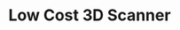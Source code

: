 ---
layout: default
categories: ['Python','Coursework','Arduino']
title: Low Cost 3D Scanner
authors: WG Bircher, taught by <a href="https://scholar.google.com/citations?hl=en&user=saY3qN5NWbcC">Holly Rushmeier</a>
thing: A low-cost Arduino controlled 3D scanner using <a href="http://ccwu.me/vsfm/">VSFM</a> made for the course Computational Issues in 3D Design & Fabrication at <a href="https://www.yale.edu/">Yale</a>
year: 2016
award: 
doi: http://dx.doi.org/XX.XXX/
---